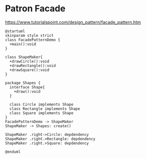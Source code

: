 
# Patron Facade

https://www.tutorialspoint.com/design_pattern/facade_pattern.htm


```plantuml
@startuml
skinparam style strict
class FacadePatternDemo {
  +main():void
}

class ShapeMaker{
  +drawCircle():void
  +drawRectangle():void
  +drawSquare():void
}

package Shapes {
  interface Shape{
    +draw():void
  }

  class Circle implements Shape
  class Rectangle implements Shape
  class Square implements Shape
}
FacadePatternDemo -> ShapeMaker
ShapeMaker -> Shapes: create()

ShapeMaker .right->Circle: depdendency
ShapeMaker .right.>Rectangle: depdendency
ShapeMaker .right.>Square: depdendency

@enduml

```